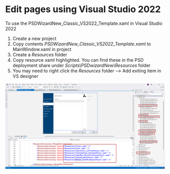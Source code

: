 # Edit pages using Visual Studio 2022

To use the PSDWizardNew_Classic_VS2022_Template.xaml in Visual Studio 2022

1. Create a new project
2. Copy contents _PSDWizardNew_Classic_VS2022_Template.xaml_ to MainWindow.xaml in project
3. Create a _Resources_ folder
4. Copy resource xaml highlighted. You can find these in the PSD deployment share under _Scripts\PSDwizardNew\Resources_ folder
5. You may need to right click the _Resources_ folder --> Add exiting item in VS designer

![vs2022](./../.images/vs2022.png)
